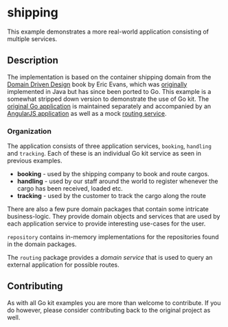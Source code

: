 # shipping

This example demonstrates a more real-world application consisting of multiple services.

## Description

The implementation is based on the container shipping domain from the [Domain Driven Design](http://www.amazon.com/Domain-Driven-Design-Tackling-Complexity-Software/dp/0321125215) book by Eric Evans, which was [originally](http://dddsample.sourceforge.net/) implemented in Java but has since been ported to Go. This example is a somewhat stripped down version to demonstrate the use of Go kit. The [original Go application](https://github.com/marcusolsson/goddd) is maintained separately and accompanied by an [AngularJS application](https://github.com/marcusolsson/dddelivery-angularjs) as well as a mock [routing service](https://github.com/marcusolsson/pathfinder). 

### Organization

The application consists of three application services, `booking`, `handling` and `tracking`. Each of these is an individual Go kit service as seen in previous examples. 

- __booking__ - used by the shipping company to book and route cargos.
- __handling__ - used by our staff around the world to register whenever the cargo has been received, loaded etc.
- __tracking__ - used by the customer to track the cargo along the route

There are also a few pure domain packages that contain some intricate business-logic. They provide domain objects and services that are used by each application service to provide interesting use-cases for the user.

`repository` contains in-memory implementations for the repositories found in the domain packages.

The `routing` package provides a _domain service_ that is used to query an external application for possible routes.

## Contributing

As with all Go kit examples you are more than welcome to contribute. If you do however, please consider contributing back to the original project as well.
